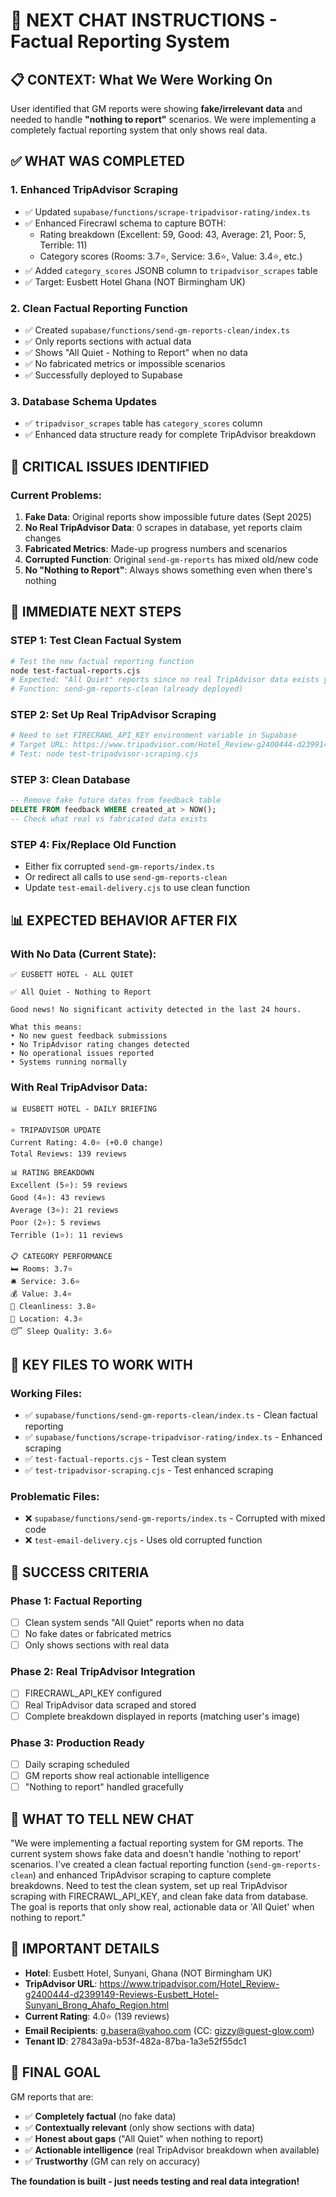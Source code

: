 # 🎯 NEXT CHAT INSTRUCTIONS - Factual Reporting System

## 📋 **CONTEXT: What We Were Working On**

User identified that GM reports were showing **fake/irrelevant data** and needed to handle **"nothing to report"** scenarios. We were implementing a completely factual reporting system that only shows real data.

## ✅ **WHAT WAS COMPLETED**

### **1. Enhanced TripAdvisor Scraping**
- ✅ Updated `supabase/functions/scrape-tripadvisor-rating/index.ts`
- ✅ Enhanced Firecrawl schema to capture BOTH:
  - Rating breakdown (Excellent: 59, Good: 43, Average: 21, Poor: 5, Terrible: 11)
  - Category scores (Rooms: 3.7⭐, Service: 3.6⭐, Value: 3.4⭐, etc.)
- ✅ Added `category_scores` JSONB column to `tripadvisor_scrapes` table
- ✅ Target: Eusbett Hotel Ghana (NOT Birmingham UK)

### **2. Clean Factual Reporting Function**
- ✅ Created `supabase/functions/send-gm-reports-clean/index.ts`
- ✅ Only reports sections with actual data
- ✅ Shows "All Quiet - Nothing to Report" when no data
- ✅ No fabricated metrics or impossible scenarios
- ✅ Successfully deployed to Supabase

### **3. Database Schema Updates**
- ✅ `tripadvisor_scrapes` table has `category_scores` column
- ✅ Enhanced data structure ready for complete TripAdvisor breakdown

## 🚨 **CRITICAL ISSUES IDENTIFIED**

### **Current Problems:**
1. **Fake Data**: Original reports show impossible future dates (Sept 2025)
2. **No Real TripAdvisor Data**: 0 scrapes in database, yet reports claim changes
3. **Fabricated Metrics**: Made-up progress numbers and scenarios
4. **Corrupted Function**: Original `send-gm-reports` has mixed old/new code
5. **No "Nothing to Report"**: Always shows something even when there's nothing

## 🎯 **IMMEDIATE NEXT STEPS**

### **STEP 1: Test Clean Factual System**
```bash
# Test the new factual reporting function
node test-factual-reports.cjs
# Expected: "All Quiet" reports since no real TripAdvisor data exists yet
# Function: send-gm-reports-clean (already deployed)
```

### **STEP 2: Set Up Real TripAdvisor Scraping**
```bash
# Need to set FIRECRAWL_API_KEY environment variable in Supabase
# Target URL: https://www.tripadvisor.com/Hotel_Review-g2400444-d2399149-Reviews-Eusbett_Hotel-Sunyani_Brong_Ahafo_Region.html
# Test: node test-tripadvisor-scraping.cjs
```

### **STEP 3: Clean Database**
```sql
-- Remove fake future dates from feedback table
DELETE FROM feedback WHERE created_at > NOW();
-- Check what real vs fabricated data exists
```

### **STEP 4: Fix/Replace Old Function**
- Either fix corrupted `send-gm-reports/index.ts`
- Or redirect all calls to use `send-gm-reports-clean`
- Update `test-email-delivery.cjs` to use clean function

## 📊 **EXPECTED BEHAVIOR AFTER FIX**

### **With No Data (Current State):**
```
✅ EUSBETT HOTEL - ALL QUIET

✅ All Quiet - Nothing to Report

Good news! No significant activity detected in the last 24 hours.

What this means:
• No new guest feedback submissions
• No TripAdvisor rating changes detected
• No operational issues reported
• Systems running normally
```

### **With Real TripAdvisor Data:**
```
📊 EUSBETT HOTEL - DAILY BRIEFING

⭐ TRIPADVISOR UPDATE
Current Rating: 4.0⭐ (+0.0 change)
Total Reviews: 139 reviews

📊 RATING BREAKDOWN
Excellent (5⭐): 59 reviews
Good (4⭐): 43 reviews
Average (3⭐): 21 reviews
Poor (2⭐): 5 reviews
Terrible (1⭐): 11 reviews

📋 CATEGORY PERFORMANCE
🛏️ Rooms: 3.7⭐
🛎️ Service: 3.6⭐
💰 Value: 3.4⭐
🧹 Cleanliness: 3.8⭐
📍 Location: 4.3⭐
😴 Sleep Quality: 3.6⭐
```

## 🔧 **KEY FILES TO WORK WITH**

### **Working Files:**
- ✅ `supabase/functions/send-gm-reports-clean/index.ts` - Clean factual reporting
- ✅ `supabase/functions/scrape-tripadvisor-rating/index.ts` - Enhanced scraping
- ✅ `test-factual-reports.cjs` - Test clean system
- ✅ `test-tripadvisor-scraping.cjs` - Test enhanced scraping

### **Problematic Files:**
- ❌ `supabase/functions/send-gm-reports/index.ts` - Corrupted with mixed code
- ❌ `test-email-delivery.cjs` - Uses old corrupted function

## 🎯 **SUCCESS CRITERIA**

### **Phase 1: Factual Reporting**
- [ ] Clean system sends "All Quiet" reports when no data
- [ ] No fake dates or fabricated metrics
- [ ] Only shows sections with real data

### **Phase 2: Real TripAdvisor Integration**
- [ ] FIRECRAWL_API_KEY configured
- [ ] Real TripAdvisor data scraped and stored
- [ ] Complete breakdown displayed in reports (matching user's image)

### **Phase 3: Production Ready**
- [ ] Daily scraping scheduled
- [ ] GM reports show real actionable intelligence
- [ ] "Nothing to report" handled gracefully

## 🚀 **WHAT TO TELL NEW CHAT**

"We were implementing a factual reporting system for GM reports. The current system shows fake data and doesn't handle 'nothing to report' scenarios. I've created a clean factual reporting function (`send-gm-reports-clean`) and enhanced TripAdvisor scraping to capture complete breakdowns. Need to test the clean system, set up real TripAdvisor scraping with FIRECRAWL_API_KEY, and clean fake data from database. The goal is reports that only show real, actionable data or 'All Quiet' when nothing to report."

## 📧 **IMPORTANT DETAILS**

- **Hotel**: Eusbett Hotel, Sunyani, Ghana (NOT Birmingham UK)
- **TripAdvisor URL**: https://www.tripadvisor.com/Hotel_Review-g2400444-d2399149-Reviews-Eusbett_Hotel-Sunyani_Brong_Ahafo_Region.html
- **Current Rating**: 4.0⭐ (139 reviews)
- **Email Recipients**: g.basera@yahoo.com (CC: gizzy@guest-glow.com)
- **Tenant ID**: 27843a9a-b53f-482a-87ba-1a3e52f55dc1

## 🎊 **FINAL GOAL**

GM reports that are:
- ✅ **Completely factual** (no fake data)
- ✅ **Contextually relevant** (only show sections with data)
- ✅ **Honest about gaps** ("All Quiet" when nothing to report)
- ✅ **Actionable intelligence** (real TripAdvisor breakdown when available)
- ✅ **Trustworthy** (GM can rely on accuracy)

**The foundation is built - just needs testing and real data integration!**
